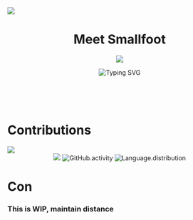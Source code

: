 <img src="https://static1.textcraft.net/data1/9/d/9d4c7b859de77a77eb7cd166b37582b86e84de0dda39a3ee5e6b4b0d3255bfef95601890afd80709da39a3ee5e6b4b0d3255bfef95601890afd80709378f9c07bca743bf5b4bc1cf4099b8af.png"/>

<!--
**smallfoot47/smallfoot47** is a ✨ _special_ ✨ repository because its `README.md` (this file) appears on your GitHub profile.

Here are some ideas to get you started:

- 🔭 I’m currently working on ...
- 🌱 I’m currently learning ...
- 👯 I’m looking to collaborate on ...
- 🤔 I’m looking for help with ...
- 💬 Ask me about ...
- 📫 How to reach me: ...
- 😄 Pronouns: ...
- ⚡ Fun fact: ...
-->
<div align="center">
  <h1>Meet Smallfoot</h1>
  <img src="https://user-images.githubusercontent.com/5713670/87202985-820dcb80-c2b6-11ea-9f56-7ec461c497c3.gif"/>
  
  ![Typing SVG](https://readme-typing-svg.herokuapp.com/?font=Bitcount&pause=0&color=4DC377&center=true&vCenter=true&width=800&lines=Software%20Engineer;Security%20Expert;Student;I%20Use%20Arch%20btw)

  <!-- img src="hex-stats.png" alt="hex.stats"/> -->
</div>
<br><br><br>
<h1>Contributions</h1>
<img src="https://static1.textcraft.net/data1/1/b/1b3f773877dea7cd72e9234f2ab8db630bccf129da39a3ee5e6b4b0d3255bfef95601890afd80709da39a3ee5e6b4b0d3255bfef95601890afd80709378f9c07bca743bf5b4bc1cf4099b8af.png"/>
<div align="center">

  <img src="https://cdna.artstation.com/p/assets/images/images/028/102/058/original/pixel-jeff-matrix-s.gif?1593487263"/>
  
  <img src="https://github-readme-streak-stats.herokuapp.com?user=smallfoot47&theme=transparent&hide_border=true&card_width=817" alt="GitHub.activity"/>

  <img src="https://github-readme-stats.vercel.app/api/top-langs/?username=smallfoot47&layout=compact&theme=transparent&card_width=817&border_color=766C62" alt="Language.distribution"/>
</div>

# Con

### This is WIP, maintain distance
